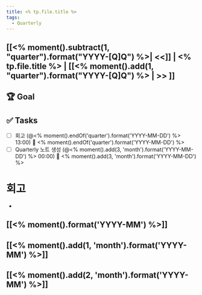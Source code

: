 ```yaml
---
title: <% tp.file.title %>
tags:
  - Quarterly
---
```


## [[<% moment().subtract(1, "quarter").format("YYYY-[Q]Q") %>| <<]] | <% tp.file.title %> | [[<% moment().add(1, "quarter").format("YYYY-[Q]Q") %> | >> ]]

## 🏆 Goal

## ✅ Tasks
- [ ] 회고 (@<% moment().endOf('quarter').format('YYYY-MM-DD') %> 13:00) 📅 <% moment().endOf('quarter').format('YYYY-MM-DD') %>
- [ ] Quarterly 노트 생성 (@<% moment().add(3, 'month').format('YYYY-MM-DD') %> 00:00) 📅 <% moment().add(3, 'month').format('YYYY-MM-DD') %>
# 회고
- 
## [[<% moment().format('YYYY-MM') %>]]
## [[<% moment().add(1, 'month').format('YYYY-MM') %>]]
## [[<% moment().add(2, 'month').format('YYYY-MM') %>]]
